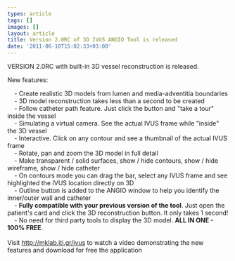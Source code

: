```yaml
---
types: article
tags: []
images: []
layout: article
title: Version 2.0RC of 3D IVUS ANGIO Tool is released
date: '2011-06-10T15:02:33+03:00'
---
```

<p>VERSION 2.0RC with built-in 3D vessel reconstruction is released.</p><p>New features:</p><p>&nbsp;&nbsp;&nbsp; - Create realistic 3D models from lumen and media-adventitia boundaries<br />
&nbsp;&nbsp;&nbsp; - 3D model reconstruction takes less than a second to be created<br />
&nbsp;&nbsp;&nbsp; - Follow catheter path feature. Just click the button and &quot;take a tour&quot; inside the vessel<br />
&nbsp;&nbsp;&nbsp; - Simulating a virtual camera. See the actual IVUS frame while &quot;inside&quot; the 3D vessel<br />
&nbsp;&nbsp;&nbsp; - Interactive. Click on any contour and see a thumbnail of the actual IVUS frame<br />
&nbsp;&nbsp;&nbsp; - Rotate, pan and zoom the 3D model in full detail<br />
&nbsp;&nbsp;&nbsp; - Make transparent / solid surfaces, show / hide contours, show / hide wireframe, show / hide catheter<br />
&nbsp;&nbsp;&nbsp; - On contours mode you can drag the bar, select any IVUS frame and see highlighted the IVUS location directly on 3D<br />
&nbsp;&nbsp;&nbsp; - Outline button is added to the ANGIO window to help you identify the inner/outer wall and catheter<br />
&nbsp;&nbsp;&nbsp; - <b>Fully compatible with your previous version of the tool</b>. Just open the patient&#39;s card and click the 3D reconstruction button. It only takes 1 second!<br />
&nbsp;&nbsp;&nbsp; - No need for third party tools to display the 3D model. <b>ALL IN ONE - 100% FREE</b>.<br />
<br />
Visit <a class="moz-txt-link-freetext" href="ivus">http://mklab.iti.gr/ivus</a> to watch a video demonstrating the new features and download for free the application</p>
